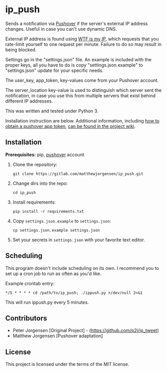 # ip_push
Sends a notification via [Pushover][0] if the server's external IP address 
changes. Useful in case you can't use dynamic DNS.

[0]: https://pushover.net

External IP address is found using [WTF is my IP][1], which requests that you 
rate-limit yourself to one request per minute. Failure to do so may result in 
being blocked.

[1]: https://wtfismyip.com

Settings go in the "settings.json" file. An example is included with the proper
keys, all you have to do is copy "settings.json.example" to "settings.json" 
update for your specific needs.

The user_key, app_token, key-values come from your Pushover account.

The server_location key-value is used to distinguish which server sent the 
notification, in case you use this from multiple servers that exist behind 
different IP addresses.

This was written and tested under Python 3.

Installation instruction are below. Additional information, including
[how to obtain a pushover app token][4], [can be found in the project wiki][5].

[4]: https://dev.jrgnsn.net/matthew/ip_push/wikis/Obtain-Pushover-App-Token
[5]: https://dev.jrgnsn.net/matthew/ip_push/wikis/home

## Installation

**Prerequisites:** pip, [pushover][0] account

1. Clone the repository:

    ```
    git clone https://gitlab.com/matthewjorgensen/ip_push.git
    ```

2. Change dirs into the repo:

    ```
    cd ip_push
    ```

3. Install requirements:

    ```
    pip install -r requirements.txt
    ```

4. Copy `settings.json.example` to `settings.json`:

    ```
    cp settings.json.example settings.json
    ```

5. Set your secrets in `settings.json` with your favorite text editor.

## Scheduling

This program doesn't include scheduling on its own. I recommend you to set up
a cron job to run as often as you'd like.

Example crontab entry:

```
*/5 * * * * cd /path/to/ip_push; ./ippush.py >/dev/null 2>&1
```

This will run ippush.py every 5 minutes.

## Contributors

- Peter Jorgensen [Original Project] - (https://github.com/p2j/ip_tweet)
- Matthew Jorgensen [Pushover adaptation]

## License

This project is licensed under the terms of the MIT license.